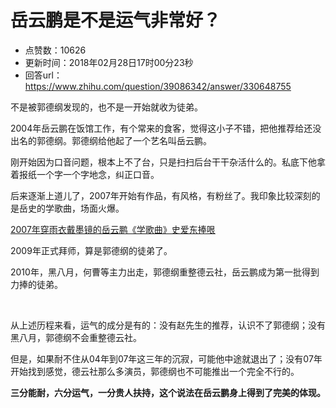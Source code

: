 # 岳云鹏是不是运气非常好？
- 点赞数：10626
- 更新时间：2018年02月28日17时00分23秒
- 回答url：https://www.zhihu.com/question/39086342/answer/330648755
<body>
 <p data-pid="GYZ9D3IP">不是被郭德纲发现的，也不是一开始就收为徒弟。</p>
 <p data-pid="Bt_oMiYX">2004年岳云鹏在饭馆工作，有个常来的食客，觉得这小子不错，把他推荐给还没出名的郭德纲。郭德纲给他起了一个艺名叫岳云鹏。</p>
 <p data-pid="LWKxizAh">刚开始因为口音问题，根本上不了台，只是扫扫后台干干杂活什么的。私底下他拿着报纸一个字一个字地念，纠正口音。</p>
 <p data-pid="Ad-PoEy6">后来逐渐上道儿了，2007年开始有作品，有风格，有粉丝了。我印象比较深刻的是岳史的学歌曲，场面火爆。</p><a href="https://link.zhihu.com/?target=http%3A//my.tv.sohu.com/us/63367368/65345951.shtml" data-draft-node="block" data-draft-type="link-card" data-image="https://pic3.zhimg.com/v2-615246a5b0eae1a494a14095e3b629e6_180x120.jpg" data-image-width="170" data-image-height="110" class=" wrap external" target="_blank" rel="nofollow noreferrer">2007年穿雨衣戴墨镜的岳云鹏《学歌曲》史爱东捧哏</a>
 <p data-pid="WQpZ905N">2009年正式拜师，算是郭德纲的徒弟了。</p>
 <p data-pid="BOto9EAf">2010年，黑八月，何曹等主力出走，郭德纲重整德云社，岳云鹏成为第一批得到力捧的徒弟。</p>
 <p class="ztext-empty-paragraph"><br></p>
 <p data-pid="0uaqP8Zg">从上述历程来看，运气的成分是有的：没有赵先生的推荐，认识不了郭德纲；没有黑八月，郭德纲不会重整德云社。</p>
 <p data-pid="AHA0jJiv">但是，如果耐不住从04年到07年这三年的沉寂，可能他中途就退出了；没有07年开始找到感觉，德云社那么多演员，郭德纲也不可能推出一个完全不行的。</p>
 <p data-pid="UVY6uYQS"><b>三分能耐，六分运气，一分贵人扶持，这个说法在岳云鹏身上得到了完美的体现。</b></p>
</body>